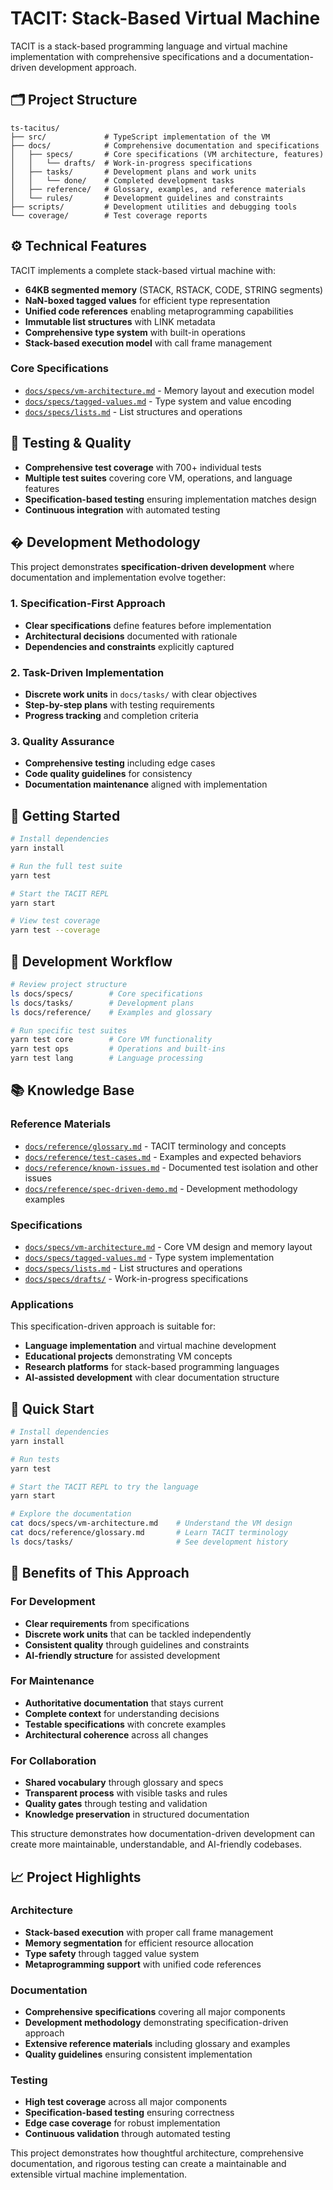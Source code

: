 # TACIT: Stack-Based Virtual Machine

TACIT is a stack-based programming language and virtual machine implementation with comprehensive specifications and a documentation-driven development approach.

## 🗂 Project Structure

```
ts-tacitus/
├── src/             # TypeScript implementation of the VM
├── docs/            # Comprehensive documentation and specifications
│   ├── specs/       # Core specifications (VM architecture, features)
│   │   └── drafts/  # Work-in-progress specifications
│   ├── tasks/       # Development plans and work units
│   │   └── done/    # Completed development tasks
│   ├── reference/   # Glossary, examples, and reference materials
│   └── rules/       # Development guidelines and constraints
├── scripts/         # Development utilities and debugging tools
└── coverage/        # Test coverage reports
```

## ⚙️ Technical Features

TACIT implements a complete stack-based virtual machine with:

- **64KB segmented memory** (STACK, RSTACK, CODE, STRING segments)
- **NaN-boxed tagged values** for efficient type representation
- **Unified code references** enabling metaprogramming capabilities
- **Immutable list structures** with LINK metadata
- **Comprehensive type system** with built-in operations
- **Stack-based execution model** with call frame management

### Core Specifications
- [`docs/specs/vm-architecture.md`](docs/specs/vm-architecture.md) - Memory layout and execution model
- [`docs/specs/tagged-values.md`](docs/specs/tagged-values.md) - Type system and value encoding
- [`docs/specs/lists.md`](docs/specs/lists.md) - List structures and operations

## 🧪 Testing & Quality

- **Comprehensive test coverage** with 700+ individual tests
- **Multiple test suites** covering core VM, operations, and language features
- **Specification-based testing** ensuring implementation matches design
- **Continuous integration** with automated testing

## � Development Methodology

This project demonstrates **specification-driven development** where documentation and implementation evolve together:

### 1. Specification-First Approach
- **Clear specifications** define features before implementation
- **Architectural decisions** documented with rationale
- **Dependencies and constraints** explicitly captured

### 2. Task-Driven Implementation  
- **Discrete work units** in `docs/tasks/` with clear objectives
- **Step-by-step plans** with testing requirements
- **Progress tracking** and completion criteria

### 3. Quality Assurance
- **Comprehensive testing** including edge cases
- **Code quality guidelines** for consistency
- **Documentation maintenance** aligned with implementation

## 🚀 Getting Started

```bash
# Install dependencies
yarn install

# Run the full test suite
yarn test

# Start the TACIT REPL
yarn start

# View test coverage
yarn test --coverage
```

## 🔧 Development Workflow

```bash
# Review project structure
ls docs/specs/        # Core specifications
ls docs/tasks/        # Development plans
ls docs/reference/    # Examples and glossary

# Run specific test suites
yarn test core        # Core VM functionality
yarn test ops         # Operations and built-ins
yarn test lang        # Language processing
```

## 📚 Knowledge Base

### Reference Materials
- [`docs/reference/glossary.md`](docs/reference/glossary.md) - TACIT terminology and concepts
- [`docs/reference/test-cases.md`](docs/reference/test-cases.md) - Examples and expected behaviors
- [`docs/reference/known-issues.md`](docs/reference/known-issues.md) - Documented test isolation and other issues
- [`docs/reference/spec-driven-demo.md`](docs/reference/spec-driven-demo.md) - Development methodology examples

### Specifications
- [`docs/specs/vm-architecture.md`](docs/specs/vm-architecture.md) - Core VM design and memory layout
- [`docs/specs/tagged-values.md`](docs/specs/tagged-values.md) - Type system implementation
- [`docs/specs/lists.md`](docs/specs/lists.md) - List structures and operations
- [`docs/specs/drafts/`](docs/specs/drafts/) - Work-in-progress specifications

### Applications
This specification-driven approach is suitable for:
- **Language implementation** and virtual machine development
- **Educational projects** demonstrating VM concepts
- **Research platforms** for stack-based programming languages
- **AI-assisted development** with clear documentation structure

## 🚀 Quick Start

```bash
# Install dependencies
yarn install

# Run tests
yarn test

# Start the TACIT REPL to try the language
yarn start

# Explore the documentation
cat docs/specs/vm-architecture.md    # Understand the VM design
cat docs/reference/glossary.md       # Learn TACIT terminology
ls docs/tasks/                       # See development history
```

## 🎯 Benefits of This Approach

### For Development
- **Clear requirements** from specifications
- **Discrete work units** that can be tackled independently
- **Consistent quality** through guidelines and constraints
- **AI-friendly structure** for assisted development

### For Maintenance  
- **Authoritative documentation** that stays current
- **Complete context** for understanding decisions
- **Testable specifications** with concrete examples
- **Architectural coherence** across all changes

### For Collaboration
- **Shared vocabulary** through glossary and specs
- **Transparent process** with visible tasks and rules
- **Quality gates** through testing and validation
- **Knowledge preservation** in structured documentation

This structure demonstrates how documentation-driven development can create more maintainable, understandable, and AI-friendly codebases.

## 📈 Project Highlights

### Architecture
- **Stack-based execution** with proper call frame management
- **Memory segmentation** for efficient resource allocation
- **Type safety** through tagged value system
- **Metaprogramming support** with unified code references

### Documentation
- **Comprehensive specifications** covering all major components
- **Development methodology** demonstrating specification-driven approach
- **Extensive reference materials** including glossary and examples
- **Quality guidelines** ensuring consistent implementation

### Testing
- **High test coverage** across all major components
- **Specification-based testing** ensuring correctness
- **Edge case coverage** for robust implementation
- **Continuous validation** through automated testing

This project demonstrates how thoughtful architecture, comprehensive documentation, and rigorous testing can create a maintainable and extensible virtual machine implementation.
